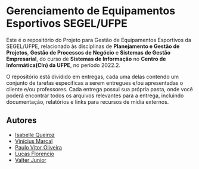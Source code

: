 # Gerenciamento de Equipamentos Esportivos SEGEL/UFPE

Este é o repositório do Projeto para Gestão de Equipamentos Esportivos da SEGEL/UFPE, relacionado às disciplinas de **Planejamento e Gestão de Projetos**, **Gestão de Processos de Negócio** e **Sistemas de Gestão Empresarial**, do curso de **Sistemas de Informação** no **Centro de Informática(CIn) da UFPE**, no período 2022.2.

O repositório está dividido em entregas, cada uma delas contendo um conjunto de tarefas específicas a serem entregues e/ou apresentadas o cliente e/ou professores. Cada entrega possui sua própria pasta, onde você poderá encontrar todos os arquivos relevantes para a entrega, incluindo documentação, relatórios e links para recursos de mídia externos.


## Autores

- [Isabelle Queiroz](https://www.github.com/isabelleqga)
- [Vinícius Marçal](https://www.github.com/)
- [Paulo Vitor Oliveira](https://www.github.com/Vittorr)
- [Lucas Florencio](https://www.github.com/luucaslfs)
- [Valter Junior](https://www.github.com/valter-junior)
